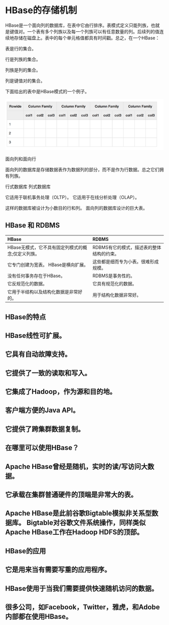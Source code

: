 # HBase的存储机制

HBase是一个面向列的数据库，在表中它由行排序。表模式定义只能列族，也就是键值对。一个表有多个列族以及每一个列族可以有任意数量的列。后续列的值连续地存储在磁盘上。表中的每个单元格值都具有时间戳。总之，在一个HBase：

表是行的集合。

行是列族的集合。

列族是列的集合。

列是键值对的集合。

下面给出的表中是HBase模式的一个例子。

![](/assets/importhhhh.png)

面向列和面向行

面向列的数据库是存储数据表作为数据列的部分，而不是作为行数据。总之它们拥有列族。

行式数据库                                                          列式数据库

它适用于联机事务处理（OLTP）。               它适用于在线分析处理（OLAP）。

这样的数据库被设计为小数目的行和列。    面向列的数据库设计的巨大表。

## HBase 和 RDBMS

| HBase | RDBMS |
| :--- | :--- |
| HBase无模式，它不具有固定列模式的概念;仅定义列族。 | RDBMS有它的模式，描述表的整体结构的约束。 |
| 它专门创建为宽表。 HBase是横向扩展。 | 这些都是细而专为小表。很难形成规模。 |
| 没有任何事务存在于HBase。 | RDBMS是事务性的。 |
| 它反规范化的数据。 | 它具有规范化的数据。 |
| 它用于半结构以及结构化数据是非常好的。 | 用于结构化数据非常好。 |

## HBase的特点

## 

## HBase线性可扩展。

## 它具有自动故障支持。

## 它提供了一致的读取和写入。

## 它集成了Hadoop，作为源和目的地。

## 客户端方便的Java API。

## 它提供了跨集群数据复制。

## 在哪里可以使用HBase？

## 

## Apache HBase曾经是随机，实时的读/写访问大数据。

## 它承载在集群普通硬件的顶端是非常大的表。

## Apache HBase是此前谷歌Bigtable模拟非关系型数据库。 Bigtable对谷歌文件系统操作，同样类似Apache HBase工作在Hadoop HDFS的顶部。

## HBase的应用

## 

## 它是用来当有需要写重的应用程序。

## HBase使用于当我们需要提供快速随机访问的数据。

## 很多公司，如Facebook，Twitter，雅虎，和Adobe内部都在使用HBase。



